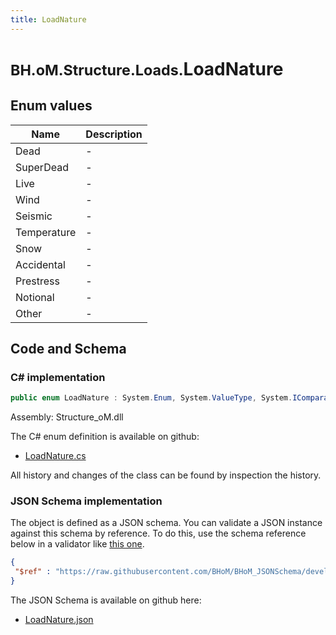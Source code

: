 ```yaml
---
title: LoadNature
---
```


# <small>BH.oM.Structure.Loads.</small>**LoadNature**



## Enum values

| Name            | Description                                                    |
|-----------------|----------------------------------------------------------------|
| Dead |  -  |
| SuperDead |  -  |
| Live |  -  |
| Wind |  -  |
| Seismic |  -  |
| Temperature |  -  |
| Snow |  -  |
| Accidental |  -  |
| Prestress |  -  |
| Notional |  -  |
| Other |  -  |


## Code and Schema

### C# implementation

``` C# title="C#"
public enum LoadNature : System.Enum, System.ValueType, System.IComparable, System.ISpanFormattable, System.IFormattable, System.IConvertible
```

Assembly: Structure_oM.dll

The C# enum definition is available on github:

- [LoadNature.cs](https://github.com/BHoM/BHoM/blob/develop/Structure_oM/Loads\Enums\LoadNature.cs)

All history and changes of the class can be found by inspection the history.
### JSON Schema implementation

The object is defined as a JSON schema. You can validate a JSON instance against this schema by reference. To do this, use the schema reference below in a validator like [this one](https://www.jsonschemavalidator.net/).

``` json title="JSON Schema"
{
 "$ref" : "https://raw.githubusercontent.com/BHoM/BHoM_JSONSchema/develop/Structure_oM/Loads/LoadNature.json"
}
```

The JSON Schema is available on github here:

- [LoadNature.json](https://github.com/BHoM/BHoM_JSONSchema/blob/develop/Structure_oM/Loads/LoadNature.json)
